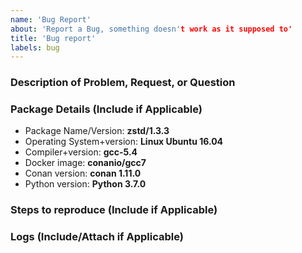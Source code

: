 ```yaml
---
name: 'Bug Report'
about: 'Report a Bug, something doesn't work as it supposed to'
title: 'Bug report'
labels: bug
---
```


### Description of Problem, Request, or Question

### Package Details (Include if Applicable)
* Package Name/Version: **zstd/1.3.3**
* Operating System+version: **Linux Ubuntu 16.04**
* Compiler+version: **gcc-5.4**
* Docker image: **conanio/gcc7**
* Conan version: **conan 1.11.0**
* Python version: **Python 3.7.0**

### Steps to reproduce (Include if Applicable)

### Logs (Include/Attach if Applicable)
